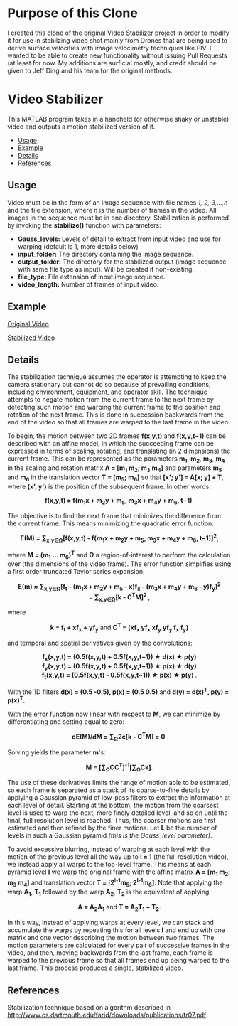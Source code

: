 # Purpose of this Clone
I created this clone of the original [Video Stabilizer](https://github.com/Jeff-Ding/Video-Stabilizer) project in order to modify it for use in stabilzing video shot mainly from Drones that are being used to derive surface velocities with image velocimetry techniques like PIV. I wanted to be able to create new functionality without issuing Pull Requests (at least for now. My additions are surficial mostly, and credit should be given to Jeff Ding and his team for the original methods.

# Video Stabilizer
This MATLAB program takes in a handheld (or otherwise shaky or unstable) video and outputs a motion stabilized version of it.

- [Usage](#usage)
- [Example](#example)
- [Details](#details)
- [References](#references)
 
## Usage
Video must be in the form of an image sequence with file names *1, 2, 3,...,n* and the file extension, where *n* is the number of frames in the video. All images in the sequence must be in one directory. Stabilization is performed by invoking the **stabilize()** function with parameters:

* **Gauss_levels:** Levels of detail to extract from input video and use for warping (default is 1, more details below)
* **input_folder:** The directory containing the image sequence.
* **output_folder:** The directory for the stabilized output (image sequence with same file type as input). Will be created if non-existing.
* **file_type:** File extension of input image sequence.
* **video_length:** Number of frames of input video.

## Example
[Original Video](https://vimeo.com/200021989/b444cff847)

[Stabilized Video](https://vimeo.com/200022148/6799054385)

## Details
The stabilization technique assumes the operator is attempting to keep the camera stationary but cannot do so because of prevailing conditions, including environment, equipment, and operator skill. The technique attempts to negate motion from the current frame to the next frame by detecting such motion and warping the current frame to the position and rotation of the next frame. This is done in succession backwards from the end of the video so that all frames are warped to the last frame in the video.

To begin, the motion between two 2D frames **f(x,y,t)** and **f(x,y,t−1)** can be described with
an affine model, in which the succeeding frame can be expressed in terms of scaling, rotating, and translating (in 2 dimensions) the current frame. This can be represented as the parameters
**m<sub>1</sub>**, **m<sub>2</sub>**, **m<sub>3</sub>**, **m<sub>4</sub>** in the scaling and rotation matrix **A = [m<sub>1</sub> m<sub>2</sub>; m<sub>3</sub> m<sub>4</sub>]** and parameters **m<sub>5</sub>** and **m<sub>6</sub>** in the translation vector **T = [m<sub>5</sub>; m<sub>6</sub>]** so that **[x'; y'] = A[x; y] + T**, where **(x', y')** is the position of the subsequent frame. In other words:
 
<p align="center"><b>f(x,y,t) = f(m<sub>1</sub>x + m<sub>2</sub>y + m<sub>5</sub>, m<sub>3</sub>x + m<sub>4</sub>y + m<sub>6</sub>, t−1)</b>.</p>

The objective is to find the next frame that minimizes the difference from the current frame. This means minimizing the quadratic error function:

<p align="center"><b>E(M) = ∑<sub>x,y∈Ω</sub>[f(x,y,t) - f(m<sub>1</sub>x + m<sub>2</sub>y + m<sub>5</sub>, m<sub>3</sub>x + m<sub>4</sub>y + m<sub>6</sub>, t−1)]<sup>2</sup></b>,</p>

where **M = (m<sub>1</sub> ... m<sub>6</sub>)<sup>T</sup>** and **Ω** a region-of-interest to perform the calculation over (the dimensions of the video frame). The error function simplifies using a first
order truncated Taylor series expansion:

<p align="center">
 <b>
  E(m) ≈ ∑<sub>x,y∈Ω</sub>[f<sub>t</sub> - (m<sub>1</sub>x + m<sub>2</sub>y + m<sub>5</sub> - x)f<sub>x</sub> -   (m<sub>3</sub>x + m<sub>4</sub>y + m<sub>6</sub> - y)f<sub>y</sub>]<sup>2</sup>
  <br>
  = ∑<sub>x,y∈Ω</sub>[k - C<sup>T</sup>M]<sup>2</sup>
 </b>,
</p>

where
<p align="center">
 <b>k = f<sub>t</sub> + xf<sub>x</sub> + yf<sub>y</sub></b>
 and
 <b>C<sup>T</sup> = (xf<sub>x</sub> yf<sub>x</sub> xf<sub>y</sub> yf<sub>y</sub> f<sub>x</sub> f<sub>y</sub>)</b>
</p>

and temporal and spatial derivatives given by the convolutions:

<p align="center">
 <b>
 f<sub>x</sub>(x,y,t) = (0.5f(x,y,t) + 0.5f(x,y,t−1)) ★ d(x) ★ p(y)<br>
 f<sub>y</sub>(x,y,t) = (0.5f(x,y,t) + 0.5f(x,y,t−1)) ★ p(x) ★ d(y)<br>
 f<sub>t</sub>(x,y,t) = (0.5f(x,y,t) - 0.5f(x,y,t−1)) ★ p(x) ★ p(y)
 </b>.
</p>

With the 1D filters **d(x) = (0.5 -0.5), p(x) = (0.5 0.5)** and **d(y) = d(x)<sup>T</sup>, p(y) = p(x)<sup>T</sup>**.

With the error function now linear with respect to **M**, we can minimize by differentiating and setting equal to zero:

<p align="center"><b>dE(M)/dM = ∑<sub>Ω</sub>2c[k - C<sup>T</sup>M] = 0</b>.</p>

Solving yields the parameter **m**'s:

<p align="center"><b>M = [∑<sub>Ω</sub>CC<sup>T</sup>]<sup>-1</sup>[∑<sub>Ω</sub>Ck]</b>.</p>

The use of these derivatives limits the range of motion able to be estimated, so each frame is separated as a stack of its coarse-to-fine details by applying a Gaussian pyramid of low-pass filters to extract the information at each level of detail. Starting at the bottom, the motion from the coarsest level is used to warp the next, more finely detailed level, and so on until the final, full resolution level is reached. Thus, the coarser motions are first estimated and then refined by the finer motions. Let **L** be the number of levels in such a Gaussian pyramid *(this is the Gauss_level parameter)*.

To avoid excessive blurring, instead of warping at each level with the motion of the previous level all the way up to **l = 1** (the full resolution video), we instead apply all warps to the top-level frame. This means at each pyramid level **l** we warp the original frame with the affine matrix **A = [m<sub>1</sub> m<sub>2</sub>; m<sub>3</sub> m<sub>4</sub>]** and translation vector **T = [2<sup>l-1</sup>m<sub>5</sub>; 2<sup>l-1</sup>m<sub>6</sub>]**. Note that applying the warp **A<sub>1</sub>**, **T<sub>1</sub>** followed by the warp **A<sub>2</sub>**, **T<sub>2</sub>** is the equivalent of applying

<p align="center">
 <b>A = A<sub>2</sub>A<sub>1</sub></b>
 and
 <b>T = A<sub>2</sub>T<sub>1</sub> + T<sub>2</sub></b>.
</p>

In this way, instead of applying warps at every level, we can stack and accumulate the warps by repeating this for all levels **l** and end up with one matrix and one vector describing the motion between two frames. The motion parameters are calculated for every pair of successive frames in the video, and then, moving backwards from the last frame, each frame is warped to the previous frame so that all frames end up being warped to the last frame. This process produces a single, stabilized video.

## References
Stabilization technique based on algorithm described in http://www.cs.dartmouth.edu/farid/downloads/publications/tr07.pdf.

